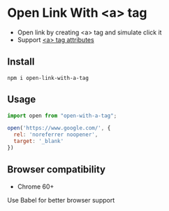 # Open Link With \<a> tag

- Open link by creating \<a> tag and simulate click it
- Support [\<a> tag attributes](https://developer.mozilla.org/en-US/docs/Web/HTML/Element/a#Attributes)

## Install

```
npm i open-link-with-a-tag
```

## Usage

```javascript
import open from "open-with-a-tag";

open('https://www.google.com/', {
  rel: 'noreferrer noopener',
  target: '_blank'
})
```

## Browser compatibility

- Chrome 60+

Use Babel for better browser support